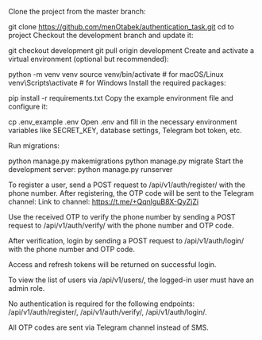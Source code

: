 Clone the project from the master branch:


git clone https://github.com/menOtabek/authentication_task.git
cd to project
Checkout the development branch and update it:


git checkout development
git pull origin development
Create and activate a virtual environment (optional but recommended):


python -m venv venv
source venv/bin/activate     # for macOS/Linux
venv\Scripts\activate        # for Windows
Install the required packages:


pip install -r requirements.txt
Copy the example environment file and configure it:


cp .env_example .env
Open .env and fill in the necessary environment variables like SECRET_KEY, database settings, Telegram bot token, etc.

Run migrations:

python manage.py makemigrations
python manage.py migrate
Start the development server:
python manage.py runserver

To register a user, send a POST request to /api/v1/auth/register/ with the phone number.
After registering, the OTP code will be sent to the Telegram channel:
Link to channel: https://t.me/+QqnlguB8X-QyZjZi

Use the received OTP to verify the phone number by sending a POST request to /api/v1/auth/verify/ with the phone number and OTP code.

After verification, login by sending a POST request to /api/v1/auth/login/ with the phone number and OTP code.

Access and refresh tokens will be returned on successful login.

To view the list of users via /api/v1/users/, the logged-in user must have an admin role.

No authentication is required for the following endpoints:
/api/v1/auth/register/, /api/v1/auth/verify/, /api/v1/auth/login/.

All OTP codes are sent via Telegram channel instead of SMS.
